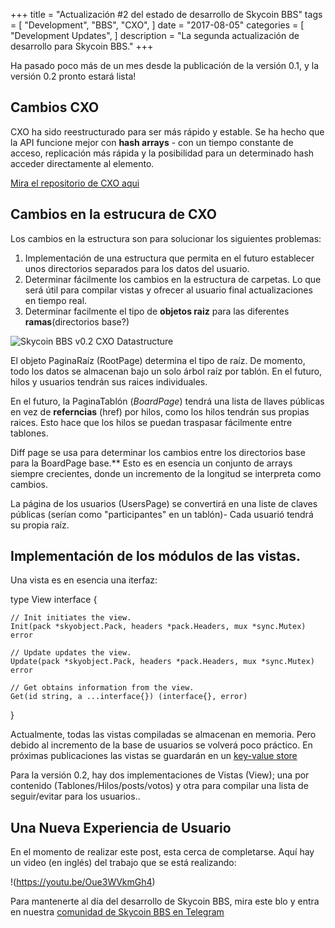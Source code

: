+++
title = "Actualización #2 del estado de desarrollo de Skycoin BBS"
tags = [
    "Development",
    "BBS",
    "CXO",
]
date = "2017-08-05"
categories = [
    "Development Updates",
]
description = "La segunda actualización de desarrollo para Skycoin BBS."
+++

Ha pasado poco más de un mes desde la publicación de la versión 0.1, y la versión 0.2 pronto estará lista!

## Cambios CXO

CXO ha sido reestructurado para ser más rápido y estable. Se ha hecho que la API funcione mejor con **hash arrays** - con un tiempo  constante de acceso, replicación más rápida y la posibilidad para un determinado hash acceder directamente al elemento.

[Mira el repositorio de CXO aqui](https://github.com/skycoin/cxo)

## Cambios en la estrucura de CXO 

Los cambios en la estructura son para solucionar los siguientes problemas:

1. Implementación de una estructura que permita en el futuro establecer unos directorios separados para los datos del usuario.
2. Determinar fácilmente los cambios en la estructura de carpetas. Lo que será útil para compilar vistas y ofrecer al usuario final actualizaciones en tiempo real.
3. Determinar facilmente el tipo de **objetos raiz** para las diferentes **ramas**(directorios base?)

![Skycoin BBS v0.2 CXO Datastructure](/bbs/img/bbs_cxo_datastructure_v0.2.png)

El objeto PaginaRaíz (RootPage) determina el tipo de raíz. De momento, todo los datos se almacenan bajo un solo árbol raíz por tablón. En el futuro, hilos y usuarios tendrán sus raices individuales.

En el futuro, la PaginaTablón (*BoardPage*) tendrá una lista de llaves públicas en vez de **referncias** (href) por hilos, como los hilos tendrán sus propias raices. Esto hace que los hilos se puedan traspasar fácilmente entre tablones.
 
Diff page se usa para determinar los cambios entre los directorios base para la BoardPage base.** Esto es en esencia un conjunto de arrays siempre crecientes, donde un incremento de la longitud  se interpreta como cambios.

La página de los usuarios (UsersPage) se convertirá en una liste de claves públicas (serían como "participantes" en un tablón)- Cada usuarió tendrá su propia raíz.

## Implementación de los módulos de las vistas.

Una vista es en esencia una iterfaz:

type View interface {

	// Init initiates the view.
	Init(pack *skyobject.Pack, headers *pack.Headers, mux *sync.Mutex) error

	// Update updates the view.
	Update(pack *skyobject.Pack, headers *pack.Headers, mux *sync.Mutex) error

	// Get obtains information from the view.
	Get(id string, a ...interface{}) (interface{}, error)
}

Actualmente, todas las vistas compiladas se almacenan en memoria. Pero debido al incremento de la base de usuarios se volverá poco práctico. En próximas publicaciones las vistas se guardarán en un  [key-value store](https://en.wikipedia.org/wiki/Key-value_database) 

Para la versión 0.2, hay dos implementaciones de Vistas (View); una por contenido (Tablones/Hilos/posts/votos) y otra para compilar una lista de seguir/evitar para los usuarios..

## Una Nueva Experiencia de Usuario

En el momento de realizar este post, esta cerca de completarse. Aquí hay un video (en inglés) del trabajo que se está realizando:

!(https://youtu.be/Oue3WVkmGh4)

Para mantenerte al día del desarrollo de Skycoin BBS, mira este blo y entra en nuestra [comunidad de Skycoin BBS en Telegram](https://t.me/skycoinbbs)

